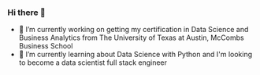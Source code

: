 ### Hi there 👋

- 🔭 I’m currently working on getting my certification in Data Science and Business Analytics from The University of Texas at Austin, McCombs Business School
- 🌱 I’m currently learning about Data Science with Python and I'm looking to become a data scientist full stack engineer
